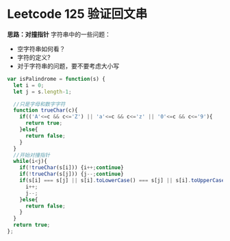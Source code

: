 # Leetcode 125 验证回文串

**思路：对撞指针**
字符串中的一些问题：

* 空字符串如何看？
* 字符的定义?
* 对于字符串的问题，要不要考虑大小写

```js
var isPalindrome = function(s) {
  let i = 0;
  let j = s.length-1;

  //只是字母和数字字符
  function trueChar(c){
    if(('A'<=c && c<='Z') || 'a'<=c && c<='z' || '0'<=c && c<='9'){
      return true;
    }else{
      return false;
    }
  }
  //开始对撞指针
  while(i<j){
    if(!trueChar(s[i])) {i++;continue}
    if(!trueChar(s[j])) {j--;continue}
    if(s[i] === s[j] || s[i].toLowerCase() === s[j] || s[i].toUpperCase()=== s[j]){
      i++;
      j--;
    }else{
      return false;
    }
  }
  return true;
};
```

### 